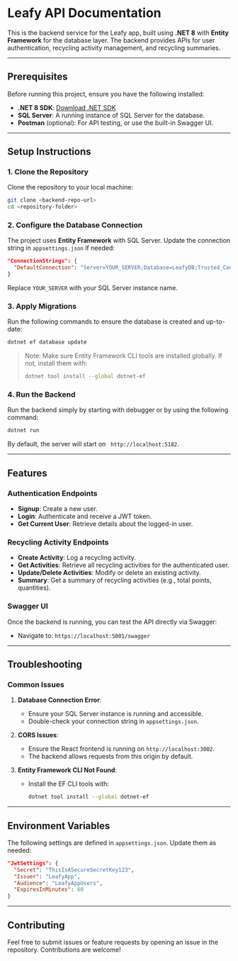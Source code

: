 # Leafy API Documentation

This is the backend service for the Leafy app, built using **.NET 8** with **Entity Framework** for the database layer. The backend provides APIs for user authentication, recycling activity management, and recycling summaries.

---

## Prerequisites

Before running this project, ensure you have the following installed:

- **.NET 8 SDK**: [Download .NET SDK](https://dotnet.microsoft.com/download)
- **SQL Server**: A running instance of SQL Server for the database.
- **Postman** (optional): For API testing, or use the built-in Swagger UI.

---

## Setup Instructions

### 1. Clone the Repository

Clone the repository to your local machine:

```bash
git clone <backend-repo-url>
cd <repository-folder>
```

### 2. Configure the Database Connection

The project uses **Entity Framework** with SQL Server. Update the connection string in `appsettings.json` if needed:

```json
"ConnectionStrings": {
  "DefaultConnection": "Server=YOUR_SERVER;Database=LeafyDB;Trusted_Connection=True;TrustServerCertificate=True;"
}
```

Replace `YOUR_SERVER` with your SQL Server instance name.

### 3. Apply Migrations

Run the following commands to ensure the database is created and up-to-date:

```bash
dotnet ef database update
```

> Note: Make sure Entity Framework CLI tools are installed globally. If not, install them with:
> ```bash
> dotnet tool install --global dotnet-ef
> ```

### 4. Run the Backend

Run the backend simply by starting with debugger or by using the following command:

```bash
dotnet run
```

By default, the server will start on ` http://localhost:5182`.

---

## Features

### Authentication Endpoints
- **Signup**: Create a new user.
- **Login**: Authenticate and receive a JWT token.
- **Get Current User**: Retrieve details about the logged-in user.

### Recycling Activity Endpoints
- **Create Activity**: Log a recycling activity.
- **Get Activities**: Retrieve all recycling activities for the authenticated user.
- **Update/Delete Activities**: Modify or delete an existing activity.
- **Summary**: Get a summary of recycling activities (e.g., total points, quantities).

### Swagger UI

Once the backend is running, you can test the API directly via Swagger:

- Navigate to: `https://localhost:5001/swagger`

---

## Troubleshooting

### Common Issues

1. **Database Connection Error**:
   - Ensure your SQL Server instance is running and accessible.
   - Double-check your connection string in `appsettings.json`.

2. **CORS Issues**:
   - Ensure the React frontend is running on `http://localhost:3002`.
   - The backend allows requests from this origin by default.

3. **Entity Framework CLI Not Found**:
   - Install the EF CLI tools with:
     ```bash
     dotnet tool install --global dotnet-ef
     ```

---

## Environment Variables

The following settings are defined in `appsettings.json`. Update them as needed:

```json
"JwtSettings": {
  "Secret": "ThisIsASecureSecretKey123",
  "Issuer": "LeafyApp",
  "Audience": "LeafyAppUsers",
  "ExpiresInMinutes": 60
}
```

---

## Contributing

Feel free to submit issues or feature requests by opening an issue in the repository. Contributions are welcome!

